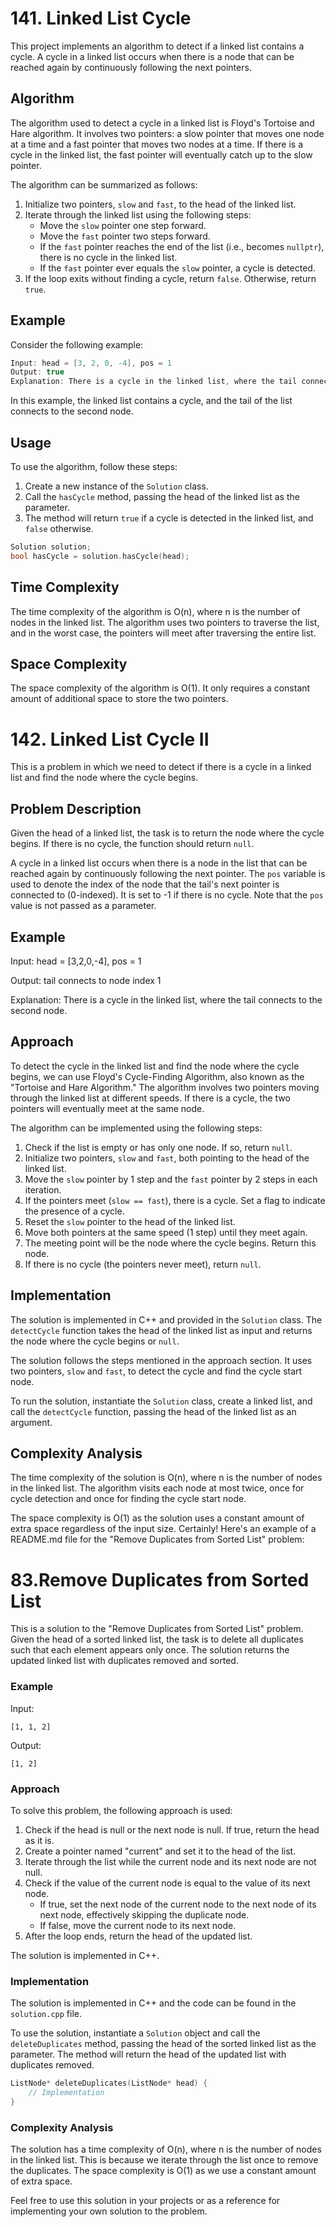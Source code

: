 # 141. Linked List Cycle 

This project implements an algorithm to detect if a linked list contains a cycle. A cycle in a linked list occurs when there is a node that can be reached again by continuously following the next pointers.

## Algorithm

The algorithm used to detect a cycle in a linked list is Floyd's Tortoise and Hare algorithm. It involves two pointers: a slow pointer that moves one node at a time and a fast pointer that moves two nodes at a time. If there is a cycle in the linked list, the fast pointer will eventually catch up to the slow pointer.

The algorithm can be summarized as follows:
1. Initialize two pointers, `slow` and `fast`, to the head of the linked list.
2. Iterate through the linked list using the following steps:
   - Move the `slow` pointer one step forward.
   - Move the `fast` pointer two steps forward.
   - If the `fast` pointer reaches the end of the list (i.e., becomes `nullptr`), there is no cycle in the linked list.
   - If the `fast` pointer ever equals the `slow` pointer, a cycle is detected.
3. If the loop exits without finding a cycle, return `false`. Otherwise, return `true`.

## Example

Consider the following example:

```cpp
Input: head = [3, 2, 0, -4], pos = 1
Output: true
Explanation: There is a cycle in the linked list, where the tail connects to the 1st node (0-indexed).
```

In this example, the linked list contains a cycle, and the tail of the list connects to the second node.

## Usage

To use the algorithm, follow these steps:

1. Create a new instance of the `Solution` class.
2. Call the `hasCycle` method, passing the head of the linked list as the parameter.
3. The method will return `true` if a cycle is detected in the linked list, and `false` otherwise.

```cpp
Solution solution;
bool hasCycle = solution.hasCycle(head);
```

## Time Complexity

The time complexity of the algorithm is O(n), where n is the number of nodes in the linked list. The algorithm uses two pointers to traverse the list, and in the worst case, the pointers will meet after traversing the entire list.

## Space Complexity

The space complexity of the algorithm is O(1). It only requires a constant amount of additional space to store the two pointers.

# 142. Linked List Cycle II

This is a problem in which we need to detect if there is a cycle in a linked list and find the node where the cycle begins.

## Problem Description

Given the head of a linked list, the task is to return the node where the cycle begins. If there is no cycle, the function should return `null`.

A cycle in a linked list occurs when there is a node in the list that can be reached again by continuously following the next pointer. The `pos` variable is used to denote the index of the node that the tail's next pointer is connected to (0-indexed). It is set to -1 if there is no cycle. Note that the `pos` value is not passed as a parameter.

## Example

Input: head = [3,2,0,-4], pos = 1

Output: tail connects to node index 1

Explanation: There is a cycle in the linked list, where the tail connects to the second node.

## Approach

To detect the cycle in the linked list and find the node where the cycle begins, we can use Floyd's Cycle-Finding Algorithm, also known as the "Tortoise and Hare Algorithm." The algorithm involves two pointers moving through the linked list at different speeds. If there is a cycle, the two pointers will eventually meet at the same node.

The algorithm can be implemented using the following steps:

1. Check if the list is empty or has only one node. If so, return `null`.
2. Initialize two pointers, `slow` and `fast`, both pointing to the head of the linked list.
3. Move the `slow` pointer by 1 step and the `fast` pointer by 2 steps in each iteration.
4. If the pointers meet (`slow == fast`), there is a cycle. Set a flag to indicate the presence of a cycle.
5. Reset the `slow` pointer to the head of the linked list.
6. Move both pointers at the same speed (1 step) until they meet again.
7. The meeting point will be the node where the cycle begins. Return this node.
8. If there is no cycle (the pointers never meet), return `null`.

## Implementation

The solution is implemented in C++ and provided in the `Solution` class. The `detectCycle` function takes the head of the linked list as input and returns the node where the cycle begins or `null`.

The solution follows the steps mentioned in the approach section. It uses two pointers, `slow` and `fast`, to detect the cycle and find the cycle start node.

To run the solution, instantiate the `Solution` class, create a linked list, and call the `detectCycle` function, passing the head of the linked list as an argument.

## Complexity Analysis

The time complexity of the solution is O(n), where n is the number of nodes in the linked list. The algorithm visits each node at most twice, once for cycle detection and once for finding the cycle start node.

The space complexity is O(1) as the solution uses a constant amount of extra space regardless of the input size.
Certainly! Here's an example of a README.md file for the "Remove Duplicates from Sorted List" problem:

# 83.Remove Duplicates from Sorted List

This is a solution to the "Remove Duplicates from Sorted List" problem. Given the head of a sorted linked list, the task is to delete all duplicates such that each element appears only once. The solution returns the updated linked list with duplicates removed and sorted.

### Example

Input:
```
[1, 1, 2]
```
Output:
```
[1, 2]
```

### Approach

To solve this problem, the following approach is used:

1. Check if the head is null or the next node is null. If true, return the head as it is.
2. Create a pointer named "current" and set it to the head of the list.
3. Iterate through the list while the current node and its next node are not null.
4. Check if the value of the current node is equal to the value of its next node.
   - If true, set the next node of the current node to the next node of its next node, effectively skipping the duplicate node.
   - If false, move the current node to its next node.
5. After the loop ends, return the head of the updated list.

The solution is implemented in C++.

### Implementation

The solution is implemented in C++ and the code can be found in the `solution.cpp` file.

To use the solution, instantiate a `Solution` object and call the `deleteDuplicates` method, passing the head of the sorted linked list as the parameter. The method will return the head of the updated list with duplicates removed.

```cpp
ListNode* deleteDuplicates(ListNode* head) {
    // Implementation
}
```

### Complexity Analysis

The solution has a time complexity of O(n), where n is the number of nodes in the linked list. This is because we iterate through the list once to remove the duplicates. The space complexity is O(1) as we use a constant amount of extra space.

Feel free to use this solution in your projects or as a reference for implementing your own solution to the problem.
